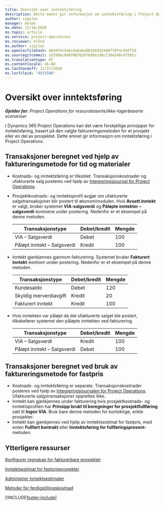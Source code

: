 ```yaml
---
title: Oversikt over inntektsføring
description: Dette emnet gir informasjon om inntektsføring i Project Operations.
author: sigitac
manager: Annbe
ms.date: 11/16/2020
ms.topic: article
ms.service: project-operations
ms.reviewer: kfend
ms.author: sigitac
ms.openlocfilehash: 6844f4c5d4cda8a6a901b0302448f70f4c597f5d
ms.sourcegitcommit: 2d399bc9d07807626f0d6b2d0cf304240c47591c
ms.translationtype: HT
ms.contentlocale: nb-NO
ms.lasthandoff: 11/17/2020
ms.locfileid: "4531506"
---
```

# <a name="revenue-recognition-overview"></a>Oversikt over inntektsføring

_**Gjelder for:** Project Operations for ressursbaserte/ikke-lagerbaserte scenarioer_

I Dynamics 365 Project Operations kan det være forskjellige prinsipper for inntektsføring, basert på den valgte faktureringsmetoden for et prosjekt eller en del av prosjektet. Dette emnet gir informasjon om inntektsføring i Project Operations.

## <a name="transactions-accounted-using-time-and-material-billing-method"></a>Transaksjoner beregnet ved hjelp av faktureringsmetode for tid og materialer

- Kostnads- og inntektsføring er tilkoblet. Transaksjonskostnader og ufakturerte salg posteres ved hjelp av [Integreringsjournal for Project Operations](../project-accounting/project-operations-integration-journal.md).
- Prosjektkostnads- og inntektsprofil avgjør om ufakturerte salgstransaksjoner blir postert til økonomimodulen. Hvis **Avsett inntekt** er valgt, bruker systemet **VIA-salgsverdi** og **Påløpte inntekter – salgsverdi**-kontoene under postering. Nedenfor er et eksempel på denne metoden.  

  | Transaksjonstype | Debet/kredit | Mengde |
  | --- | --- | --- |
  | VIA – Salgsverdi | Debet | 100 |
  | Påløpt inntekt – Salgsverdi | Kredit | 100 |

- Inntekt gjenkjennes gjennom fakturering. Systemet bruker **Fakturert inntekt**-kontoen under postering. Nedenfor er et eksempel på denne metoden.  

  | Transaksjonstype | Debet/kredit | Mengde |
  | --- | --- | --- |
  | Kundesaldo | Debet | 120 |
  | Skyldig merverdiavgift | Kredit | 20 |
  | Fakturert inntekt | Kredit | 100 |

- Hvis inntekten var påløpt da det ufakturerte salget ble postert, tilbakefører systemet den påløpte inntekten ved fakturering.

  | Transaksjonstype | Debet/kredit | Mengde |
  | --- | --- | --- |
  | VIA – Salgsverdi | Kredit | 100 |
  | Påløpt inntekt – Salgsverdi | Debet | 100 |

## <a name="transactions-accounted-using-the-fixed-price-billing-method"></a>Transaksjoner beregnet ved bruk av faktureringsmetode for fastpris

- Kostnads- og inntektsføring er separate. Transaksjonskostnader posteres ved hjelp av [Integreringsjournalen for Project Operations](../project-accounting/project-operations-integration-journal.md). Ufakturerte salgstransaksjoner opprettes ikke.
- Inntekt kan gjenkjennes under fakturering hvis prosjektkostnads- og inntektsprofilen har **Prinsipp brukt til beregninger for prosjektfullføring** satt til **Ingen VIA**. Bruk bare denne metoden for kortsiktige, enkle prosjekter.
- Inntekt kan gjenkjennes ved hjelp av inntektsestimat for fastpris, med enten **Fullført kontrakt** eller **Inntektsføring for fullføringsprosent**-metoden.

## <a name="additional-resources"></a>Ytterligere ressurser
[Konfigurer regnskap for fakturerbare prosjekter](../project-accounting/configure-accounting-billable-projects.md)

[Inntektsestimat for fastprisprosjekter](rev-rec-percentage-completion-method.md)

[Administrer inntektsestimater](rev-rec-completed-contract-method.md)

[Metoder for ferdigstillingskostnad](cost-complete-methods.md)


[!INCLUDE[footer-include](../includes/footer-banner.md)]